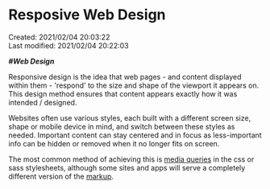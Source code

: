 <!--
! PENDING COMPLETION
! more usage, testing required
 -->


# Resposive Web Design

Created: 2021/02/04 20:03:22  
Last modified: 2021/02/04 20:22:03

***\#Web Design***

Responsive design is the idea that web pages - and content displayed within them - 'respond' to the size and shape of the viewport it appears on. This design method ensures that content appears exactly how it was intended / designed.

Websites often use various styles, each built with a different screen size, shape or mobile device in mind, and switch between these styles as needed.  Important content can stay centered and in focus as less-important info can be hidden or removed when it no longer fits on screen.

The most common method of achieving this is [media queries] in the css or sass stylesheets, although some sites and apps will serve a completely different version of the [markup].




[media queries]: src/docs/reference/media-queries
[markup]: src/docs/concepts/markup-languages
